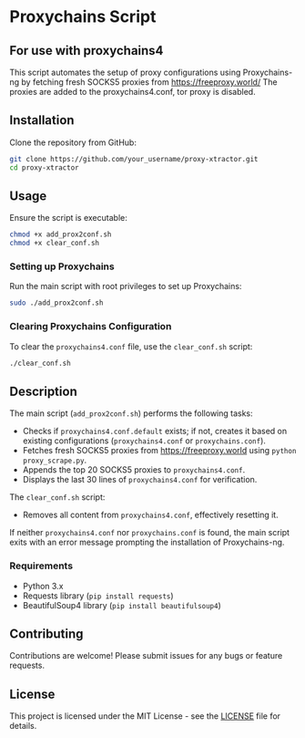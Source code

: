 
# Proxychains Script
## For use with proxychains4

This script automates the setup of proxy configurations using Proxychains-ng by fetching fresh SOCKS5 proxies from https://freeproxy.world/
The proxies are added to the proxychains4.conf, tor proxy is disabled.


## Installation

Clone the repository from GitHub:

```bash
git clone https://github.com/your_username/proxy-xtractor.git
cd proxy-xtractor
```

## Usage

Ensure the script is executable:

```bash
chmod +x add_prox2conf.sh
chmod +x clear_conf.sh
```

### Setting up Proxychains

Run the main script with root privileges to set up Proxychains:

```bash
sudo ./add_prox2conf.sh
```

### Clearing Proxychains Configuration

To clear the `proxychains4.conf` file, use the `clear_conf.sh` script:

```bash
./clear_conf.sh
```

## Description

The main script (`add_prox2conf.sh`) performs the following tasks:
- Checks if `proxychains4.conf.default` exists; if not, creates it based on existing configurations (`proxychains4.conf` or `proxychains.conf`).
- Fetches fresh SOCKS5 proxies from https://freeproxy.world using `python proxy_scrape.py`.
- Appends the top 20 SOCKS5 proxies to `proxychains4.conf`.
- Displays the last 30 lines of `proxychains4.conf` for verification.

The `clear_conf.sh` script:
- Removes all content from `proxychains4.conf`, effectively resetting it.

If neither `proxychains4.conf` nor `proxychains.conf` is found, the main script exits with an error message prompting the installation of Proxychains-ng.

### Requirements

- Python 3.x
- Requests library (`pip install requests`)
- BeautifulSoup4 library (`pip install beautifulsoup4`)

## Contributing

Contributions are welcome! Please submit issues for any bugs or feature requests.

## License

This project is licensed under the MIT License - see the [LICENSE](LICENSE) file for details.

